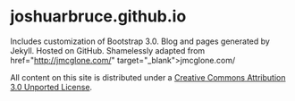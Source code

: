 joshuarbruce.github.io
========

Includes customization of Bootstrap 3.0. Blog and pages generated by Jekyll. Hosted on GitHub. Shamelessly adapted from <a>href="http://jmcglone.com/" target="_blank">jmcglone.com/</a>

All content on this site is distributed under a [Creative Commons Attribution 3.0 Unported License](http://creativecommons.org/licenses/by/3.0/deed.en_US).
